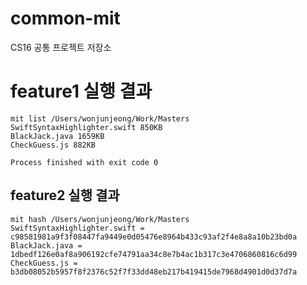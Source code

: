 # common-mit
CS16 공통 프로젝트 저장소

# feature1 실행 결과 

```
mit list /Users/wonjunjeong/Work/Masters
SwiftSyntaxHighlighter.swift 850KB
BlackJack.java 1659KB
CheckGuess.js 882KB

Process finished with exit code 0
```

## feature2 실행 결과

```
mit hash /Users/wonjunjeong/Work/Masters
SwiftSyntaxHighlighter.swift = c98581981a9f3f08447fa9449e0d05476e8964b433c93af2f4e8a8a10b23bd0a
BlackJack.java = 1dbedf126e0af8a906192cfe74791aa34c8e7b4ac1b317c3e4706860816c6d99
CheckGuess.js = b3db08052b5957f8f2376c52f7f33dd48eb217b419415de7968d4901d0d37d7a
```